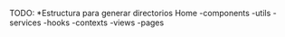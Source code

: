 TODO:
*Estructura para generar directorios
Home
-components
-utils
-services
-hooks
-contexts
-views
-pages